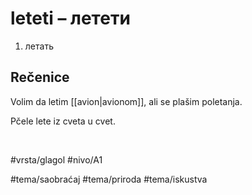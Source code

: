 # leteti – летети

1. летать

## Rečenice

Volim da letim [[avion|avionom]], ali se plašim poletanja.

Pčele lete iz cveta u cvet.

<br>

#vrsta/glagol
#nivo/A1

#tema/saobraćaj
#tema/priroda
#tema/iskustva
